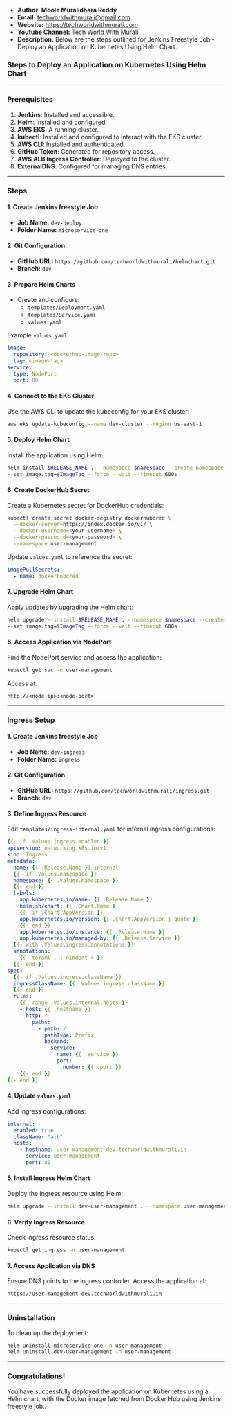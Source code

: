 + <b>Author: Moole Muralidhara Reddy</b></br>
+ <b>Email:</b> techworldwithmurali@gmail.com</br>
+ <b>Website:</b> https://techworldwithmurali.com </br>
+ <b>Youtube Channel:</b> Tech World With Murali</br>
+ <b>Description:</b> Below are the steps outlined for Jenkins Freestyle Job - Deploy an Application on Kubernetes Using Helm Chart.</br>

### Steps to Deploy an Application on Kubernetes Using Helm Chart

---

### **Prerequisites**
1. **Jenkins**: Installed and accessible.
2. **Helm**: Installed and configured.
3. **AWS EKS**: A running cluster.
4. **kubectl**: Installed and configured to interact with the EKS cluster.
5. **AWS CLI**: Installed and authenticated.
6. **GitHub Token**: Generated for repository access.
7. **AWS ALB Ingress Controller**: Deployed to the cluster.
8. **ExternalDNS**: Configured for managing DNS entries.

---

### **Steps**

#### 1. **Create Jenkins freestyle Job**
- **Job Name:** `dev-deploy`
- **Folder Name:** `microservice-one`

#### 2. **Git Configuration**
- **GitHub URL:** `https://github.com/techworldwithmurali/helmchart.git`
- **Branch:** `dev`

#### 3. **Prepare Helm Charts**
- Create and configure:
  - `templates/Deployment.yaml`
  - `templates/Service.yaml`
  - `values.yaml`

Example `values.yaml`:
```yaml
image:
  repository: <dockerhub-image-repo>
  tag: <image-tag>
service:
  type: NodePort
  port: 80
```

#### 4. **Connect to the EKS Cluster**
Use the AWS CLI to update the kubeconfig for your EKS cluster:
```bash
aws eks update-kubeconfig --name dev-cluster --region us-east-1
```

#### 5. **Deploy Helm Chart**
Install the application using Helm:
```bash
helm install $RELEASE_NAME . --namespace $namespace --create-namespace \
--set image.tag=$ImageTag --force --wait --timeout 600s
```

#### 6. **Create DockerHub Secret**
Create a Kubernetes secret for DockerHub credentials:
```bash
kubectl create secret docker-registry dockerhubcred \
  --docker-server=https://index.docker.io/v1/ \
  --docker-username=<your-username> \
  --docker-password=<your-password> \
  --namespace user-management
```
Update `values.yaml` to reference the secret:
```yaml
imagePullSecrets:
  - name: dockerhubcred
```

#### 7. **Upgrade Helm Chart**
Apply updates by upgrading the Helm chart:
```bash
helm upgrade --install $RELEASE_NAME . --namespace $namespace --create-namespace \
--set image.tag=$ImageTag --force --wait --timeout 600s
```

#### 8. **Access Application via NodePort**
Find the NodePort service and access the application:
```bash
kubectl get svc -n user-management
```
Access at:
```
http://<node-ip>:<node-port>
```

---

### **Ingress Setup**

#### 1. **Create Jenkins freestyle Job**
- **Job Name:** `dev-ingress`
- **Folder Name:** `ingress`

#### 2. **Git Configuration**
- **GitHub URL:** `https://github.com/techworldwithmurali/ingress.git`
- **Branch:** `dev`

#### 3. **Define Ingress Resource**
Edit `templates/ingress-internal.yaml` for internal ingress configurations:
```yaml
{{- if .Values.ingress.enabled }}
apiVersion: networking.k8s.io/v1
kind: Ingress
metadata:
  name: {{ .Release.Name }}-internal
  {{- if .Values.namespace }}
  namespace: {{ .Values.namespace }}
  {{- end }}
  labels:
    app.kubernetes.io/name: {{ .Release.Name }}
    helm.sh/chart: {{ .Chart.Name }}
    {{- if .Chart.AppVersion }}
    app.kubernetes.io/version: {{ .Chart.AppVersion | quote }}
    {{- end }}
    app.kubernetes.io/instance: {{ .Release.Name }}
    app.kubernetes.io/managed-by: {{ .Release.Service }}
  {{- with .Values.ingress.annotations }}
  annotations:
    {{- toYaml . | nindent 4 }}
  {{- end }}
spec:
  {{- if .Values.ingress.className }}
  ingressClassName: {{ .Values.ingress.className }}
  {{- end }}
  rules:
    {{- range .Values.internal.hosts }}
    - host: {{ .hostname }}
      http:
        paths:
          - path: /
            pathType: Prefix
            backend:
              service:
                name: {{ .service }}
                port:
                  number: {{ .port }}
    {{- end }}
{{- end }}

```

#### 4. **Update `values.yaml`**
Add ingress configurations:
```yaml
internal:
  enabled: true
  className: "alb"
  hosts:
    - hostname: user-management-dev.techworldwithmurali.in
      service: user-management
      port: 80
```

#### 5. **Install Ingress Helm Chart**
Deploy the ingress resource using Helm:
```bash
helm upgrade --install dev-user-management . --namespace user-management
```

#### 6. **Verify Ingress Resource**
Check ingress resource status:
```bash
kubectl get ingress -n user-management
```

#### 7. **Access Application via DNS**
Ensure DNS points to the ingress controller. Access the application at:
```
https://user-management-dev.techworldwithmurali.in
```

---

### **Uninstallation**
To clean up the deployment:
```bash
helm uninstall microservice-one -n user-management
helm uninstall dev-user-management -n user-management
```

---

### **Congratulations!**
You have successfully deployed the application on Kubernetes using a Helm chart, with the Docker image fetched from Docker Hub using Jenkins freestyle job..

